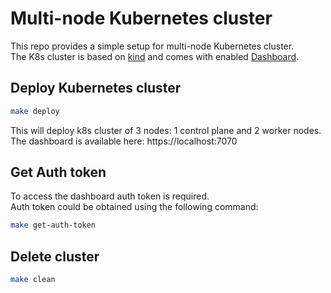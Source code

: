 # Multi-node Kubernetes cluster

This repo provides a simple setup for multi-node Kubernetes cluster.  
The K8s cluster is based on [kind](https://kind.sigs.k8s.io/) and comes with enabled [Dashboard](https://kubernetes.io/docs/tasks/access-application-cluster/web-ui-dashboard/).

## Deploy Kubernetes cluster

```sh
make deploy
```

This will deploy k8s cluster of 3 nodes: 1 control plane and 2 worker nodes.  
The dashboard is available here: https://localhost:7070

## Get Auth token

To access the dashboard auth token is required.  
Auth token could be obtained using the following command:

```sh
make get-auth-token
```

## Delete cluster

```sh
make clean
```
